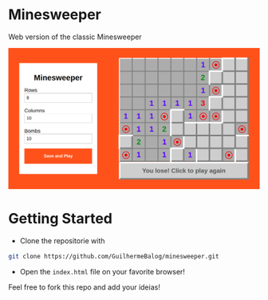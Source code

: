 # Minesweeper

Web version of the classic Minesweeper

![Minesweeper](screenshoot.png)

# Getting Started

- Clone the repositorie with

```bash
git clone https://github.com/GuilhermeBalog/minesweeper.git
```

- Open the `index.html` file on your favorite browser!

Feel free to fork this repo and add your ideias!